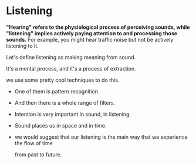 # Listening



**"Hearing" refers to the physiological process of perceiving sounds, while "listening" implies actively paying attention to and processing those sounds.** For example, you might hear traffic noise but not be actively listening to it.



Let's define listening as making meaning from sound.

It's a mental process, and it's a process of extraction. 

we use some pretty cool techniques to do this.

* One of them is pattern recognition.
* And then there is a whole range of filters.
* Intention is very important in sound, in listening. 
* Sound places us in space and in time. 
* we would suggest that our listening is the main way that we experience the flow of time

  from past to future. 

